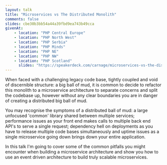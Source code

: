```yaml
---
layout: talk
title: "Microservices vs The Distributed Monolith"
comments: false
slides: cbe30b3bb54a44a39fbd9ea743b49cca
givenAt:
    - location: "PHP Central Europe"
    - location: "PHP North West"
    - location: "PHP Serbia"
    - location: "PHP Minds"
    - location: "PHP NE"
    - location: "PHP NW"
    - location: "PHP Scotland"
      slides: "https://speakerdeck.com/carnage/microservices-vs-the-distributed-monolith"
---
```

When faced with a challenging legacy code base, tightly coupled and void of discernible structure: a big ball of mud, it is common to decide to refactor this monolith to a microservice architecture to separate concerns and split the codebase up, however without any clear boundaries you are in danger of creating a distributed big ball of mud. 

You may recognise the symptoms of a distributed ball of mud: a large unfocused 'common' library shared between multiple services; performance issues as your front end makes calls to multiple back end API's to serve a single request; dependency hell on deployments as you have to release multiple code bases simultaneously and uptime issues as a single microservice going down brings down your entire application.

In this talk I'm going to cover some of the common pitfalls you might encounter when building a microservice architecture and show you how to use an event driven architecture to build truly scalable microservices.